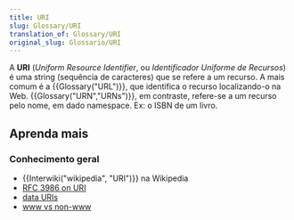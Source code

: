 ```yaml
---
title: URI
slug: Glossary/URI
translation_of: Glossary/URI
original_slug: Glossario/URI
---
```

A **URI** (_Uniform Resource Identifier_, ou _Identificador Uniforme de Recursos_) é uma string (sequência de caracteres) que se refere a um recurso. A mais comum é a {{Glossary("URL")}}, que identifica o recurso localizando-o na Web. {{Glossary("URN","URNs")}}, em contraste, refere-se a um recurso pelo nome, em dado namespace. Ex: o ISBN de um livro.

## Aprenda mais

### Conhecimento geral

- {{Interwiki("wikipedia", "URI")}} na Wikipedia
- [RFC 3986 on URI](http://tools.ietf.org/html/rfc3986)
- [data URIs](/pt-BR/docs/Web/HTTP/data_URIs)
- [www vs non-www](/pt-BR/docs/URI/www_vs_non-www_URLs)
